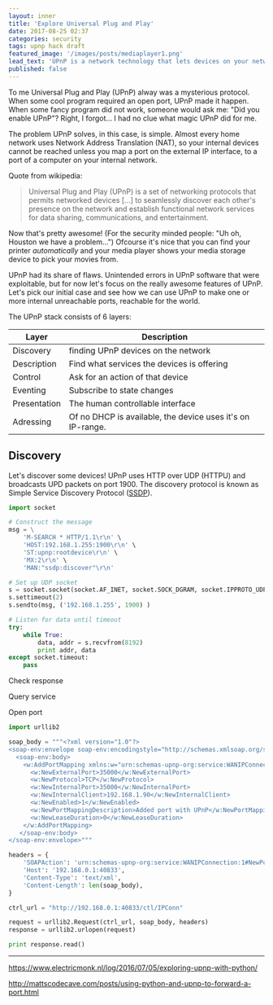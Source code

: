 ```yaml
---
layout: inner
title: 'Explore Universal Plug and Play'
date: 2017-08-25 02:37
categories: security
tags: upnp hack draft
featured_image: '/images/posts/mediaplayer1.png'
lead_text: 'UPnP is a network technology that lets devices on your network set up rules on your router or modem automatically to allow the connections they need. UPnP is a really simple way to make sure you can connect to all kinds of services and is often recommended.'
published: false
---
```


To me Universal Plug and Play (UPnP) alway was a mysterious protocol. When some cool program required an open port, UPnP made it happen. When some fancy program did not work, someone would ask me: "Did you enable UPnP"? Right, I forgot... I had no clue what magic UPnP did for me.

The problem UPnP solves, in this case, is simple. Almost every home network uses Network Address Translation (NAT), so your internal devices cannot be reached unless you map a port on the external IP interface, to a port of a computer on your internal network.

Quote from wikipedia:
> Universal Plug and Play (UPnP) is a set of networking protocols that permits networked devices [...] to seamlessly discover each other's presence on the network and establish functional network services for data sharing, communications, and entertainment.

Now that's pretty awesome! (For the security minded people: "Uh oh, Houston we have a problem...") Ofcourse it's nice that you can find your printer _automatically_ and your media player shows your media storage device to pick your movies from.

UPnP had its share of flaws. Unintended errors in UPnP software that were exploitable, but for now let's focus on the really awesome features of UPnP. Let's pick our initial case and see how we can use UPnP to make one or more internal unreachable ports, reachable for the world.

The UPnP stack consists of 6 layers:

| Layer        | Description                         
| ------------ | ----------------------------------- 
| Discovery    | finding UPnP devices on the network 
| Description  | Find what services the devices is offering 
| Control      | Ask for an action of that device 
| Eventing     | Subscribe to state changes 
| Presentation | The human controllable interface  
| Adressing    | Of no DHCP is available, the device uses it's on IP-range.

## Discovery
Let's discover some devices! UPnP uses HTTP over UDP (HTTPU) and broadcasts UPD packets on port 1900. The discovery protocol is known as Simple Service Discovery Protocol ([SSDP](https://en.wikipedia.org/wiki/Simple_Service_Discovery_Protocol)).

```python
import socket

# Construct the message
msg = \
    'M-SEARCH * HTTP/1.1\r\n' \
    'HOST:192.168.1.255:1900\r\n' \
    'ST:upnp:rootdevice\r\n' \
    'MX:2\r\n' \
    'MAN:"ssdp:discover"\r\n'

# Set up UDP socket
s = socket.socket(socket.AF_INET, socket.SOCK_DGRAM, socket.IPPROTO_UDP)
s.settimeout(2)
s.sendto(msg, ('192.168.1.255', 1900) )

# Listen for data until timeout
try:
    while True:
        data, addr = s.recvfrom(8192)
        print addr, data
except socket.timeout:
    pass
```

Check response

Query service

Open port

```python
import urllib2

soap_body = """<?xml version="1.0"?>
<soap-env:envelope soap-env:encodingstyle="http://schemas.xmlsoap.org/soap/encoding/" xmlns:soap-env="http://schemas.xmlsoap.org/soap/envelope">
  <soap-env:body>
    <w:AddPortMapping xmlns:w="urn:schemas-upnp-org:service:WANIPConnection:1">
      <w:NewExternalPort>35000</w:NewExternalPort>
      <w:NewProtocol>TCP</w:NewProtocol>
      <w:NewInternalPort>35000</w:NewInternalPort>
      <w:NewInternalClient>192.168.1.90</w:NewInternalClient>
      <w:NewEnabled>1</w:NewEnabled>
      <w:NewPortMappingDescription>Added port with UPnP</w:NewPortMappingDescription>
      <w:NewLeaseDuration>0</w:NewLeaseDuration>
    </w:AddPortMapping>
   </soap-env:body>
</soap-env:envelope>"""

headers = {
    'SOAPAction': 'urn:schemas-upnp-org:service:WANIPConnection:1#NewPortMappingDescription',
    'Host': '192.168.0.1:40833',
    'Content-Type': 'text/xml',
    'Content-Length': len(soap_body),
}

ctrl_url = "http://192.168.0.1:40833/ctl/IPConn"

request = urllib2.Request(ctrl_url, soap_body, headers)
response = urllib2.urlopen(request)

print response.read()
```


---
<https://www.electricmonk.nl/log/2016/07/05/exploring-upnp-with-python/>

<http://mattscodecave.com/posts/using-python-and-upnp-to-forward-a-port.html>

